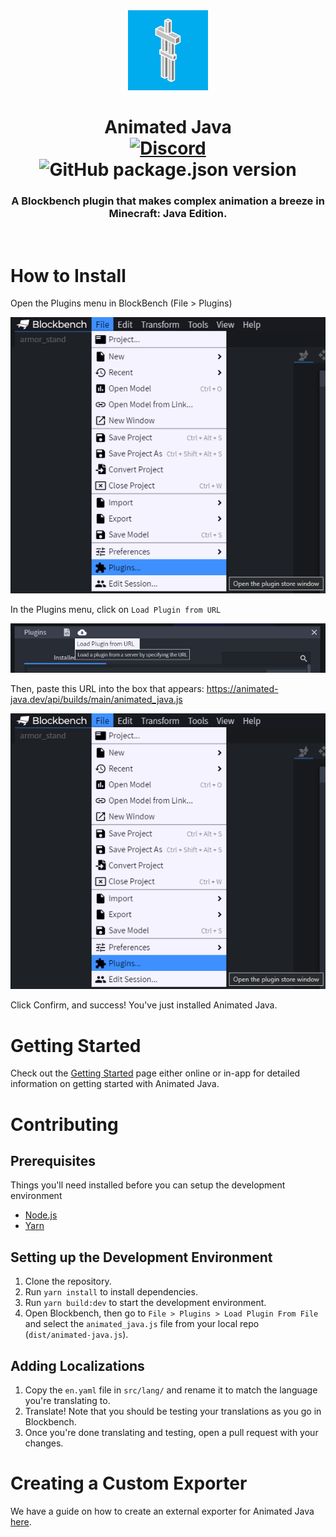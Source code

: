 <div align="center">
	<img src="https://raw.githubusercontent.com/Animated-Java/animated-java/experimental/src/assets/animated_java_icon.webp"/>
</div>
<h1 align="center">
	Animated Java
	<br>
	<a href="https://discord.gg/jFgY4PXZfp">
		<img src="https://img.shields.io/discord/785339959518953482?color=5865f2&label=Discord&style=flat" alt="Discord" />
	</a>
	<a>
		<img src="https://img.shields.io/github/package-json/v/animated-java/animated-java" alt="GitHub package.json version" />
	</a>
</h1>
<h3 align="center">
	A Blockbench plugin that makes complex animation a breeze in Minecraft: Java Edition.
</h3>
<br/>

# How to Install
Open the Plugins menu in BlockBench (File > Plugins)

![Plugin Menu](https://raw.githubusercontent.com/Animated-Java/animated-java/experimental/src/assets/plugin_menu.png)

In the Plugins menu, click on `Load Plugin from URL`

![Load Plugin from URL](https://raw.githubusercontent.com/Animated-Java/animated-java/experimental/src/assets/load_plugin_from_url.png)

Then, paste this URL into the box that appears: https://animated-java.dev/api/builds/main/animated_java.js

![URL](https://raw.githubusercontent.com/Animated-Java/animated-java/experimental/src/assets/plugin_menu.png)

Click Confirm, and success! You've just installed Animated Java.

# Getting Started
Check out the [Getting Started](https://animated-java.dev/docs/getting_started) page either online or in-app for detailed information on getting started with Animated Java.

# Contributing
## Prerequisites
Things you'll need installed before you can setup the development environment
- [Node.js](https://nodejs.org/en/)
- [Yarn](https://classic.yarnpkg.com/lang/en/docs/install/#windows-stable)

## Setting up the Development Environment

1. Clone the repository.
2. Run `yarn install` to install dependencies.
3. Run `yarn build:dev` to start the development environment.
4. Open Blockbench, then go to `File > Plugins > Load Plugin From File` and select the `animated_java.js` file from your local repo (`dist/animated-java.js`).

## Adding Localizations
1. Copy the `en.yaml` file in `src/lang/` and rename it to match the language you're translating to.
2. Translate! Note that you should be testing your translations as you go in Blockbench.
3. Once you're done translating and testing, open a pull request with your changes.

# Creating a Custom Exporter
We have a guide on how to create an external exporter for Animated Java [here](https://github.com/Animated-Java/animated-java-exporter-plugin-template).